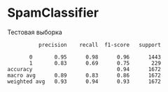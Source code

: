 # SpamClassifier

Тестовая выборка

              precision    recall  f1-score   support

           0       0.95      0.98      0.96      1443
           1       0.83      0.69      0.75       229
    accuracy                           0.94      1672
    macro avg      0.89      0.83      0.86      1672
    weighted avg   0.93      0.94      0.93      1672

